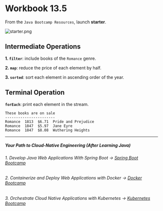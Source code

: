 # Workbook 13.5

From the `Java Bootcamp Resources`, launch **starter**.

![starter.png](https://img-c.udemycdn.com/redactor/raw/article_lecture/2025-01-03_18-27-23-1f880ed9d029c1fc8e8c035b17ccafb6.png)

## Intermediate Operations

**1. `filter`**: include books of the `Romance` genre.

**2. `map`**: reduce the price of each element by half.

**3. `sorted`**: sort each element in ascending order of the year.

## Terminal Operation
**`forEach`**: print each element in the stream. 

```
These books are on sale
-----------------------
Romance  1813  $6.71  Pride and Prejudice
Romance  1847  $5.97  Jane Eyre
Romance  1847  $8.08  Wuthering Heights
```
----------

##### Your Path to Cloud-Native Engineering (After Learning Java)
###### 1. Develop Java Web Applications With Spring Boot → [Spring Boot Bootcamp](https://www.udemy.com/course/the-complete-spring-boot-development-bootcamp/?couponCode=SPRING_BOOTCAMP)
###### 2. Containerize and Deploy Web Applications with Docker → [Docker Bootcamp](https://www.udemy.com/course/docker-bootcamp-conquer-docker-with-real-world-projects/?couponCode=DOCKER_BOOTCAMP)
###### 3. Orchestrate Cloud Native Applications with Kubernetes → [Kubernetes Bootcamp](https://kubernetestraining.io/)
